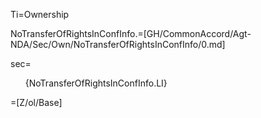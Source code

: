 Ti=Ownership

NoTransferOfRightsInConfInfo.=[GH/CommonAccord/Agt-NDA/Sec/Own/NoTransferOfRightsInConfInfo/0.md]

sec=<ol>{NoTransferOfRightsInConfInfo.LI}</ol>

=[Z/ol/Base]
